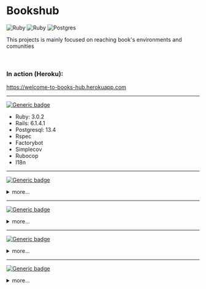 # Bookshub

![Ruby](https://img.shields.io/badge/ruby-%23CC342D.svg?style=for-the-badge&logo=ruby&logoColor=white) ![Ruby](https://img.shields.io/badge/ruby-%23CC342D.svg?style=for-the-badge&logo=ruby&logoColor=white) ![Postgres](https://img.shields.io/badge/postgres-%23316192.svg?style=for-the-badge&logo=postgresql&logoColor=white)


This projects is mainly focused on reaching book's environments and comunities 

<br>

### In action (Heroku):

https://welcome-to-books-hub.herokuapp.com

<hr>

[![Generic badge](https://img.shields.io/badge/Specs--blue.svg)](https://shields.io/)

- Ruby: 3.0.2
- Rails: 6.1.4.1
- Postgresql: 13.4
- Rspec
- Factorybot
- Simplecov
- Rubocop
- I18n

<hr>


[![Generic badge](https://img.shields.io/badge/Install--blue.svg)](https://shields.io/)
<details>
  <summary>
   more...
  </summary>

Clone

```
git clone https://github.com/xitarps/bookshub
```

Run:
```
bin/setup
```
</details>
<hr>

[![Generic badge](https://img.shields.io/badge/Tests--green.svg)](https://shields.io/)

<details>
  <summary>
   more...
  </summary>

Run

```
rspec
```
</details>
<hr>


[![Generic badge](https://img.shields.io/badge/Linter--blue.svg)](https://shields.io/)

<details>
  <summary>
   more...
  </summary>
Run

```
rubocop
```
</details>
<hr>

[![Generic badge](https://img.shields.io/badge/Patterns--green.svg)](https://shields.io/)

<details>
  <summary>
   more...
  </summary>

Commit:
```
[Flag]: your_commit

* Main flags: Fix, Feature, Refactor, Update, Remove... and so on
```

Branch:
```
2021-11-02-first_commit

YYYY-MM-DD-card_title
```
</details>

